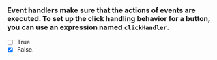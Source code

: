### Event handlers make sure that the actions of events are executed. To set up the click handling behavior for a button, you can use an expression named `clickHandler`.

- [ ] True.
- [x] False.
